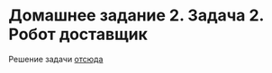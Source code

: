 # Домашнее задание 2. Задача 2. Робот доставщик

Решение задачи [отсюда](https://github.com/netology-code/jd-homeworks/tree/video/synchronization/task1)

